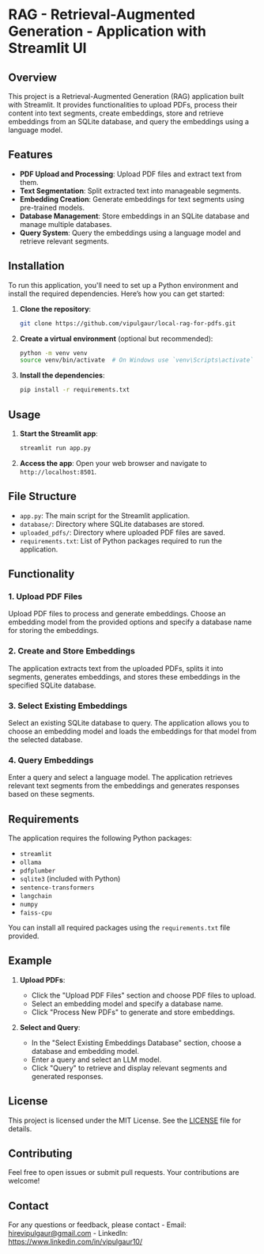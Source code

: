 # RAG - Retrieval-Augmented Generation - Application with Streamlit UI

## Overview

This project is a Retrieval-Augmented Generation (RAG) application built with Streamlit. It provides functionalities to upload PDFs, process their content into text segments, create embeddings, store and retrieve embeddings from an SQLite database, and query the embeddings using a language model.

## Features

- **PDF Upload and Processing**: Upload PDF files and extract text from them.
- **Text Segmentation**: Split extracted text into manageable segments.
- **Embedding Creation**: Generate embeddings for text segments using pre-trained models.
- **Database Management**: Store embeddings in an SQLite database and manage multiple databases.
- **Query System**: Query the embeddings using a language model and retrieve relevant segments.

## Installation

To run this application, you'll need to set up a Python environment and install the required dependencies. Here’s how you can get started:

1. **Clone the repository**:
    ```bash
    git clone https://github.com/vipulgaur/local-rag-for-pdfs.git
    ```

2. **Create a virtual environment** (optional but recommended):
    ```bash
    python -m venv venv
    source venv/bin/activate  # On Windows use `venv\Scripts\activate`
    ```

3. **Install the dependencies**:
    ```bash
    pip install -r requirements.txt
    ```

## Usage

1. **Start the Streamlit app**:
    ```bash
    streamlit run app.py
    ```

2. **Access the app**: Open your web browser and navigate to `http://localhost:8501`.

## File Structure

- `app.py`: The main script for the Streamlit application.
- `database/`: Directory where SQLite databases are stored.
- `uploaded_pdfs/`: Directory where uploaded PDF files are saved.
- `requirements.txt`: List of Python packages required to run the application.

## Functionality

### 1. **Upload PDF Files**

Upload PDF files to process and generate embeddings. Choose an embedding model from the provided options and specify a database name for storing the embeddings.

### 2. **Create and Store Embeddings**

The application extracts text from the uploaded PDFs, splits it into segments, generates embeddings, and stores these embeddings in the specified SQLite database.

### 3. **Select Existing Embeddings**

Select an existing SQLite database to query. The application allows you to choose an embedding model and loads the embeddings for that model from the selected database.

### 4. **Query Embeddings**

Enter a query and select a language model. The application retrieves relevant text segments from the embeddings and generates responses based on these segments.

## Requirements

The application requires the following Python packages:

- `streamlit`
- `ollama`
- `pdfplumber`
- `sqlite3` (included with Python)
- `sentence-transformers`
- `langchain`
- `numpy`
- `faiss-cpu`

You can install all required packages using the `requirements.txt` file provided.

## Example

1. **Upload PDFs**:
   - Click the "Upload PDF Files" section and choose PDF files to upload.
   - Select an embedding model and specify a database name.
   - Click "Process New PDFs" to generate and store embeddings.

2. **Select and Query**:
   - In the "Select Existing Embeddings Database" section, choose a database and embedding model.
   - Enter a query and select an LLM model.
   - Click "Query" to retrieve and display relevant segments and generated responses.

## License

This project is licensed under the MIT License. See the [LICENSE](LICENSE) file for details.

## Contributing

Feel free to open issues or submit pull requests. Your contributions are welcome!

## Contact

For any questions or feedback, please contact 
    - Email: hirevipulgaur@gmail.com
    - LinkedIn: https://www.linkedin.com/in/vipulgaur10/
